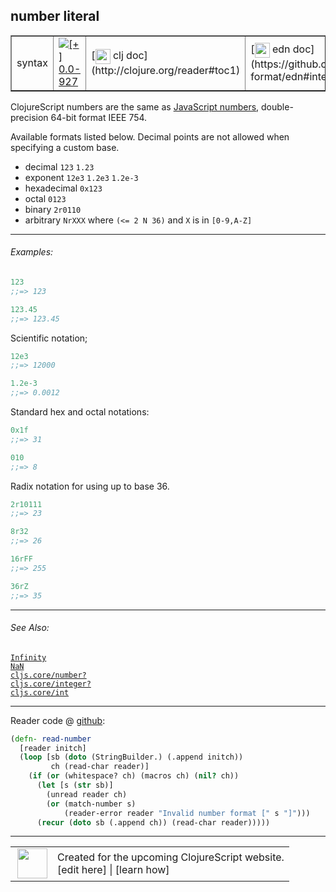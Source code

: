 ## number literal



 <table border="1">
<tr>
<td>syntax</td>
<td><a href="https://github.com/cljsinfo/cljs-api-docs/tree/0.0-927"><img valign="middle" alt="[+] 0.0-927" title="Added in 0.0-927" src="https://img.shields.io/badge/+-0.0--927-lightgrey.svg"></a> </td>
<td>
[<img height="24px" valign="middle" src="http://i.imgur.com/1GjPKvB.png"> clj doc](http://clojure.org/reader#toc1)
</td>
<td>
[<img height="24px" valign="middle" src="http://i.imgur.com/I8uNXHv.png"> edn doc](https://github.com/edn-format/edn#integers)
</td>
</tr>
</table>



ClojureScript numbers are the same as [JavaScript numbers],
double-precision 64-bit format IEEE 754.

[JavaScript numbers]:https://developer.mozilla.org/en-US/docs/Web/JavaScript/Guide/Numbers_and_dates#Numbers

Available formats listed below. Decimal points are not allowed when specifying
a custom base.

- decimal `123` `1.23`
- exponent `12e3` `1.2e3` `1.2e-3`
- hexadecimal `0x123`
- octal `0123`
- binary `2r0110`
- arbitrary `NrXXX` where `(<= 2 N 36)` and `X` is in `[0-9,A-Z]`

---

###### Examples:

```clj
123
;;=> 123

123.45
;;=> 123.45
```

Scientific notation;

```clj
12e3
;;=> 12000

1.2e-3
;;=> 0.0012
```

Standard hex and octal notations:

```clj
0x1f
;;=> 31

010
;;=> 8
```

Radix notation for using up to base 36.

```clj
2r10111
;;=> 23

8r32
;;=> 26

16rFF
;;=> 255

36rZ
;;=> 35
```

---

###### See Also:

[`Infinity`](syntax_Infinity.md)<br>
[`NaN`](syntax_NaN.md)<br>
[`cljs.core/number?`](cljs.core_numberQMARK.md)<br>
[`cljs.core/integer?`](cljs.core_integerQMARK.md)<br>
[`cljs.core/int`](cljs.core_int.md)<br>

---





Reader code @ [github](https://github.com/clojure/tools.reader/blob/tools.reader-0.7.5/src/main/clojure/clojure/tools/reader.clj#L192-L201):

```clj
(defn- read-number
  [reader initch]
  (loop [sb (doto (StringBuilder.) (.append initch))
         ch (read-char reader)]
    (if (or (whitespace? ch) (macros ch) (nil? ch))
      (let [s (str sb)]
        (unread reader ch)
        (or (match-number s)
            (reader-error reader "Invalid number format [" s "]")))
      (recur (doto sb (.append ch)) (read-char reader)))))
```

<!--
Repo - tag - source tree - lines:

 <pre>
tools.reader @ tools.reader-0.7.5
└── src
    └── main
        └── clojure
            └── clojure
                └── tools
                    └── <ins>[reader.clj:192-201](https://github.com/clojure/tools.reader/blob/tools.reader-0.7.5/src/main/clojure/clojure/tools/reader.clj#L192-L201)</ins>
</pre>
-->

---



 <table>
<tr><td>
<img valign="middle" align="right" width="48px" src="http://i.imgur.com/Hi20huC.png">
</td><td>
Created for the upcoming ClojureScript website.<br>
[edit here] | [learn how]
</td></tr></table>

[edit here]:https://github.com/cljsinfo/cljs-api-docs/blob/master/cljsdoc/syntax_number.cljsdoc
[learn how]:https://github.com/cljsinfo/cljs-api-docs/wiki/cljsdoc-files

<!--

This information was too distracting to show to readers, but I'll leave it
commented here since it is helpful to:

- pretty-print the data used to generate this document
- and show how to retrieve that data



The API data for this symbol:

```clj
{:description "ClojureScript numbers are the same as [JavaScript numbers],\ndouble-precision 64-bit format IEEE 754.\n\n[JavaScript numbers]:https://developer.mozilla.org/en-US/docs/Web/JavaScript/Guide/Numbers_and_dates#Numbers\n\nAvailable formats listed below. Decimal points are not allowed when specifying\na custom base.\n\n- decimal `123` `1.23`\n- exponent `12e3` `1.2e3` `1.2e-3`\n- hexadecimal `0x123`\n- octal `0123`\n- binary `2r0110`\n- arbitrary `NrXXX` where `(<= 2 N 36)` and `X` is in `[0-9,A-Z]`",
 :ns "syntax",
 :name "number",
 :history [["+" "0.0-927"]],
 :type "syntax",
 :related ["syntax/Infinity"
           "syntax/NaN"
           "cljs.core/number?"
           "cljs.core/integer?"
           "cljs.core/int"],
 :full-name-encode "syntax_number",
 :extra-sources [{:code "(defn- read-number\n  [reader initch]\n  (loop [sb (doto (StringBuilder.) (.append initch))\n         ch (read-char reader)]\n    (if (or (whitespace? ch) (macros ch) (nil? ch))\n      (let [s (str sb)]\n        (unread reader ch)\n        (or (match-number s)\n            (reader-error reader \"Invalid number format [\" s \"]\")))\n      (recur (doto sb (.append ch)) (read-char reader)))))",
                  :title "Reader code",
                  :repo "tools.reader",
                  :tag "tools.reader-0.7.5",
                  :filename "src/main/clojure/clojure/tools/reader.clj",
                  :lines [192 201]}],
 :examples [{:id "f96060",
             :content "```clj\n123\n;;=> 123\n\n123.45\n;;=> 123.45\n```\n\nScientific notation;\n\n```clj\n12e3\n;;=> 12000\n\n1.2e-3\n;;=> 0.0012\n```\n\nStandard hex and octal notations:\n\n```clj\n0x1f\n;;=> 31\n\n010\n;;=> 8\n```\n\nRadix notation for using up to base 36.\n\n```clj\n2r10111\n;;=> 23\n\n8r32\n;;=> 26\n\n16rFF\n;;=> 255\n\n36rZ\n;;=> 35\n```"}],
 :edn-doc "https://github.com/edn-format/edn#integers",
 :full-name "syntax/number",
 :display "number literal",
 :clj-doc "http://clojure.org/reader#toc1"}

```

Retrieve the API data for this symbol:

```clj
;; from Clojure REPL
(require '[clojure.edn :as edn])
(-> (slurp "https://raw.githubusercontent.com/cljsinfo/cljs-api-docs/catalog/cljs-api.edn")
    (edn/read-string)
    (get-in [:symbols "syntax/number"]))
```

-->
